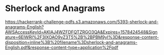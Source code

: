 # Sherlock and Anagrams


https://hackerrank-challenge-pdfs.s3.amazonaws.com/5393-sherlock-and-anagrams-English?AWSAccessKeyId=AKIAJ4WZFDFQTZRGO3QA&Expires=1578424548&Signature=6EIWRI%2F3IXOAO9vZ3T5%2B%2BPBM9yI%3D&response-content-disposition=inline%3B%20filename%3Dsherlock-and-anagrams-English.pdf&response-content-type=application%2Fpdf